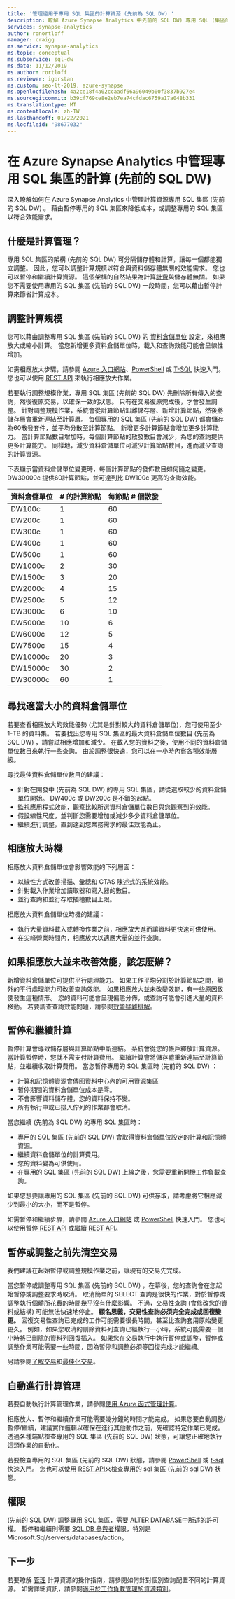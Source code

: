 ```yaml
---
title: '管理適用于專用 SQL 集區的計算資源 (先前為 SQL DW) '
description: 瞭解 Azure Synapse Analytics 中先前的 SQL DW) 專用 SQL (集區的效能 scale out 功能。 藉由調整 Dwu 來相應放大，或藉由暫停專用的 SQL 集區來降低成本。
services: synapse-analytics
author: ronortloff
manager: craigg
ms.service: synapse-analytics
ms.topic: conceptual
ms.subservice: sql-dw
ms.date: 11/12/2019
ms.author: rortloff
ms.reviewer: igorstan
ms.custom: seo-lt-2019, azure-synapse
ms.openlocfilehash: 4a2ce18f4a02ccaadf66a96049b00f3837b927e4
ms.sourcegitcommit: b39cf769ce8e2eb7ea74cfdac6759a17a048b331
ms.translationtype: MT
ms.contentlocale: zh-TW
ms.lasthandoff: 01/22/2021
ms.locfileid: "98677032"
---
```

# <a name="manage-compute-for-dedicated-sql-pool-formerly-sql-dw-in-azure-synapse-analytics"></a>在 Azure Synapse Analytics 中管理專用 SQL 集區的計算 (先前的 SQL DW) 

深入瞭解如何在 Azure Synapse Analytics 中管理計算資源專用 SQL 集區 (先前的 SQL DW) 。 藉由暫停專用的 SQL 集區來降低成本，或調整專用的 SQL 集區以符合效能需求。

## <a name="what-is-compute-management"></a>什麼是計算管理？

專用 SQL 集區的架構 (先前的 SQL DW) 可分隔儲存體和計算，讓每一個都能獨立調整。 因此，您可以調整計算規模以符合與資料儲存體無關的效能需求。 您也可以暫停和繼續計算資源。 這個架構的自然結果為計算[計費](https://azure.microsoft.com/pricing/details/sql-data-warehouse/)與儲存體無關。 如果您不需要使用專用的 SQL 集區 (先前的 SQL DW) 一段時間，您可以藉由暫停計算來節省計算成本。

## <a name="scaling-compute"></a>調整計算規模

您可以藉由調整專用 SQL 集區 (先前的 SQL DW) 的 [資料倉儲單位](what-is-a-data-warehouse-unit-dwu-cdwu.md) 設定，來相應放大或縮小計算。 當您新增更多資料倉儲單位時，載入和查詢效能可能會呈線性增加。

如需相應放大步驟，請參閱 [Azure 入口網站](quickstart-scale-compute-portal.md)、[PowerShell](quickstart-scale-compute-powershell.md) 或 [T-SQL](quickstart-scale-compute-tsql.md) 快速入門。 您也可以使用 [REST API](sql-data-warehouse-manage-compute-rest-api.md#scale-compute) 來執行相應放大作業。

若要執行調整規模作業，專用 SQL 集區 (先前的 SQL DW) 先刪除所有傳入的查詢，然後復原交易，以確保一致的狀態。 只有在交易復原完成後，才會發生調整。 針對調整規模作業，系統會從計算節點卸離儲存層、新增計算節點，然後將儲存層會重新連結至計算層。 每個專用的 SQL 集區 (先前的 SQL DW) 都會儲存為60散發套件，並平均分散至計算節點。 新增更多計算節點會增加更多計算能力。 當計算節點數目增加時，每個計算節點的散發數目會減少，為您的查詢提供更多計算能力。 同樣地，減少資料倉儲單位可減少計算節點數目，進而減少查詢的計算資源。

下表顯示當資料倉儲單位變更時，每個計算節點的發佈數目如何隨之變更。  DW30000c 提供60計算節點，並可達到比 DW100c 更高的查詢效能。

| 資料倉儲單位  | \# 的計算節點 | 每節點 \# 個散發 |
| -------- | ---------------- | -------------------------- |
| DW100c   | 1                | 60                         |
| DW200c   | 1                | 60                         |
| DW300c   | 1                | 60                         |
| DW400c   | 1                | 60                         |
| DW500c   | 1                | 60                         |
| DW1000c  | 2                | 30                         |
| DW1500c  | 3                | 20                         |
| DW2000c  | 4                | 15                         |
| DW2500c  | 5                | 12                         |
| DW3000c  | 6                | 10                         |
| DW5000c  | 10               | 6                          |
| DW6000c  | 12               | 5                          |
| DW7500c  | 15               | 4                          |
| DW10000c | 20               | 3                          |
| DW15000c | 30               | 2                          |
| DW30000c | 60               | 1                          |

## <a name="finding-the-right-size-of-data-warehouse-units"></a>尋找適當大小的資料倉儲單位

若要查看相應放大的效能優勢 (尤其是針對較大的資料倉儲單位)，您可使用至少 1-TB 的資料集。 若要找出您專用 SQL 集區的最大資料倉儲單位數目 (先前為 SQL DW) ，請嘗試相應增加和減少。 在載入您的資料之後，使用不同的資料倉儲單位數目來執行一些查詢。 由於調整很快速，您可以在一小時內嘗各種效能層級。

尋找最佳資料倉儲單位數目的建議︰

- 針對在開發中 (先前為 SQL DW) 的專用 SQL 集區，請從選取較少的資料倉儲單位開始。  DW400c 或 DW200c 是不錯的起點。
- 監視應用程式效能，觀察比較所選資料倉儲單位數目與您觀察到的效能。
- 假設線性尺度，並判斷您需要增加或減少多少資料倉儲單位。
- 繼續進行調整，直到達到您業務需求的最佳效能為止。

## <a name="when-to-scale-out"></a>相應放大時機

相應放大資料倉儲單位會影響效能的下列層面：

- 以線性方式改善掃描、彙總和 CTAS 陳述式的系統效能。
- 針對載入作業增加讀取器和寫入器的數目。
- 並行查詢和並行存取插槽數目上限。

相應放大資料倉儲單位時機的建議︰

- 執行大量資料載入或轉換作業之前，相應放大進而讓資料更快速可供使用。
- 在尖峰營業時間內，相應放大以適應大量的並行查詢。

## <a name="what-if-scaling-out-does-not-improve-performance"></a>如果相應放大並未改善效能，該怎麼辦？

新增資料倉儲單位可提供平行處理能力。 如果工作平均分割於計算節點之間，額外的平行處理能力可改善查詢效能。 如果相應放大並未改變效能，有一些原因致使發生這種情形。 您的資料可能會呈現偏態分佈，或查詢可能會引進大量的資料移動。 若要調查查詢效能問題，請參閱[效能疑難排解](sql-data-warehouse-troubleshoot.md#performance)。

## <a name="pausing-and-resuming-compute"></a>暫停和繼續計算

暫停計算會導致儲存層與計算節點中斷連結。 系統會從您的帳戶釋放計算資源。 當計算暫停時，您就不需支付計算費用。 繼續計算會將儲存體重新連結至計算節點，並繼續收取計算費用。
當您暫停專用的 SQL 集區時 (先前的 SQL DW) ：

- 計算和記憶體資源會傳回資料中心內的可用資源集區
- 暫停期間的資料倉儲單位成本是零。
- 不會影響資料儲存體，您的資料保持不變。
- 所有執行中或已排入佇列的作業都會取消。

當您繼續 (先前為 SQL DW) 的專用 SQL 集區時：

- 專用的 SQL 集區 (先前的 SQL DW) 會取得資料倉儲單位設定的計算和記憶體資源。
- 繼續資料倉儲單位的計算費用。
- 您的資料變為可供使用。
- 在專用的 SQL 集區 (先前的 SQL DW) 上線之後，您需要重新開機工作負載查詢。

如果您想要讓專用的 SQL 集區 (先前的 SQL DW) 可供存取，請考慮將它相應減少到最小的大小，而不是暫停。

如需暫停和繼續步驟，請參閱 [Azure 入口網站](pause-and-resume-compute-portal.md) 或 [PowerShell](pause-and-resume-compute-powershell.md) 快速入門。 您也可以使用[暫停 REST API](sql-data-warehouse-manage-compute-rest-api.md#pause-compute) 或[繼續 REST API](sql-data-warehouse-manage-compute-rest-api.md#resume-compute)。

## <a name="drain-transactions-before-pausing-or-scaling"></a>暫停或調整之前先清空交易

我們建議在起始暫停或調整規模作業之前，讓現有的交易先完成。

當您暫停或調整專用 SQL 集區 (先前的 SQL DW) ，在幕後，您的查詢會在您起始暫停或調整要求時取消。 取消簡單的 SELECT 查詢是很快的作業，對於暫停或調整執行個體所花費的時間幾乎沒有什麼影響。  不過，交易性查詢 (會修改您的資料或結構) 可能無法快速地停止。 **顧名思義，交易性查詢必須完全完成或回復變更。**  回復交易性查詢已完成的工作可能需要很長時間，甚至比查詢套用原始變更更久。 例如，如果您取消的刪除資料列查詢已經執行一小時，系統可能需要一個小時將已刪除的資料列回復插入。 如果您在交易執行中執行暫停或調整，暫停或調整作業可能需要一些時間，因為暫停和調整必須等回復完成才能繼續。

另請參閱[了解交易](sql-data-warehouse-develop-transactions.md)和[最佳化交易](sql-data-warehouse-develop-best-practices-transactions.md)。

## <a name="automating-compute-management"></a>自動進行計算管理

若要自動執行計算管理作業，請參閱[使用 Azure 函式管理計算](manage-compute-with-azure-functions.md)。

相應放大、暫停和繼續作業可能需要幾分鐘的時間才能完成。 如果您要自動調整/暫停/繼續，建議實作邏輯以確保在進行其他動作之前，先確認特定作業已完成。 透過各種端點檢查專用的 SQL 集區 (先前的 SQL DW) 狀態，可讓您正確地執行這類作業的自動化。

若要檢查專用的 SQL 集區 (先前的 SQL DW) 狀態，請參閱 [PowerShell](quickstart-scale-compute-powershell.md#check-data-warehouse-state) 或 [t-sql](quickstart-scale-compute-tsql.md#check-dedicated-sql-pool-formerly-sql-dw-state) 快速入門。 您也可以使用 [REST API](sql-data-warehouse-manage-compute-rest-api.md#check-database-state)來檢查專用的 sql 集區 (先前的 sql DW) 狀態。

## <a name="permissions"></a>權限

 (先前的 SQL DW) 調整專用 SQL 集區，需要 [ALTER DATABASE](/sql/t-sql/statements/alter-database-azure-sql-data-warehouse?toc=/azure/synapse-analytics/sql-data-warehouse/toc.json&bc=/azure/synapse-analytics/sql-data-warehouse/breadcrumb/toc.json&view=azure-sqldw-latest&preserve-view=true)中所述的許可權。  暫停和繼續則需要 [SQL DB 參與者](../../role-based-access-control/built-in-roles.md?toc=/azure/synapse-analytics/sql-data-warehouse/toc.json&bc=/azure/synapse-analytics/sql-data-warehouse/breadcrumb/toc.json#sql-db-contributor)權限，特別是 Microsoft.Sql/servers/databases/action。

## <a name="next-steps"></a>下一步

若要瞭解 [管理](manage-compute-with-azure-functions.md) 計算資源的操作指南，請參閱如何針對個別查詢配置不同的計算資源。 如需詳細資訊，請參閱[適用於工作負載管理的資源類別](resource-classes-for-workload-management.md)。
